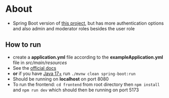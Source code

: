 # About
- Spring Boot version of [this project](https://github.com/DynamiteBob17/Pinterest-Clone-Server), but has more authentication options and also admin and moderator roles besides the user role

## How to run
- create a **application.yml** file according to the **exampleApplication.yml** file in *src/main/resources*
- See the [official docs](https://docs.spring.io/spring-boot/docs/1.5.16.RELEASE/reference/html/using-boot-running-your-application.html)
- **or** if you have [Java 17+](https://www.oracle.com/java/technologies/downloads/#java17) run `./mvnw clean spring-boot:run`
- Should be running on **localhost** on port 8080
- To run the frontend: `cd frontend` from root directory then `npm install` and `npm run dev` which should then be running on port 5173
